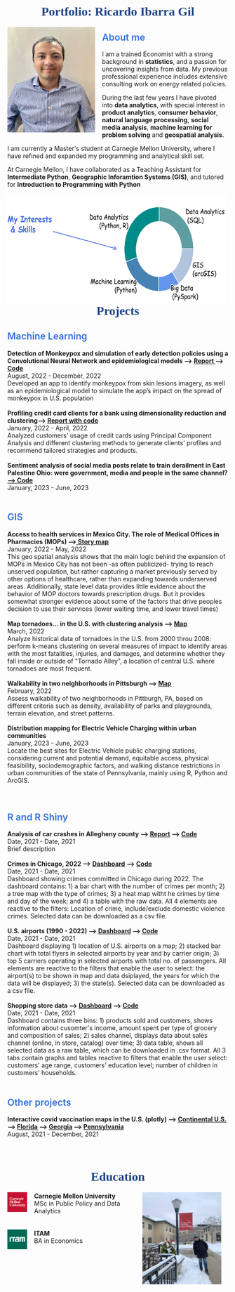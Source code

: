 <html>
<head>
<style>
img {
  /* border: 1px solid #ddd; */
  /* border-radius: 6px; */
  /* padding: 2px; */
  /* padding-right: 16px; */
}
/* img.Hover:hover {
  opacity: 1;
} */
img.Photo {
   float: left;
   padding-right: 16px;
}
img.Photo2 {
   float: right;
   padding-right: 16px;
}
img.Graph {
   float: right;
   padding-right: 4px;
}
h1.main {
  color: #1E4385;
  font-family: Verdana;
  text-align: center;
  font-weight: 700;
}
h2{
  color: #326FDC;
  font-weight: 600;
}
a:hover{
  /* opacity: 0.35 */
  color: #e32636
}

</style>
</head>
<body>

<h1 class="main"> Portfolio: Ricardo Ibarra Gil </h1>

<img class="Photo" src="assets/RIG_CMU.JPG" atl="Ricardo Ibarra"  width="200" height="240">


<h2> About me </h2>

I am a trained Economist with a strong background in <b>statistics</b>, and a passion for uncovering insights from data. My previous professional experience includes extensive consulting work on energy related policies. 

<!-- During the last few years I have pivoted into <b>data analytics</b>, with special interest in <b>public policy</b>, <b>consumer behavior</b>, <b>health policy</b>,  <b>natural language processing and social media analysis</b>, <b>machine learning for problem solving</b>, and <b>geospatial analysis</b>.  -->
During the last few years I have pivoted into <b>data analytics</b>, with special interest in <b>product analytics</b>, <b>consumer behavior</b>, <b>natural language processing</b>, <b>social media analysis</b>, <b>machine learning for problem solving</b> and <b>geospatial analysis</b>. 

I am currently a Master's student at Carnegie Mellon University, where I have refined and expanded my programming and analytical skill set. 

At Carnegie Mellon, I have collaborated as a Teaching Assistant for <b>Intermediate Python</b>, <b>Geographic Inforamtion Systems (GIS)</b>, and tutored for <b>Introduction to Programming with Python</b>
<br>

<!-- My main interests are:
Machine learning ..

To solve complex problems.
To get insights that would go unnoticed  

The use of data to better understand consumer behavior  

Social listening to enhance consumer experience

Geographic data analytics...
Data Science

Data analytics
SQL
Python
Pyspark   

Teaching Assistant for <b>Intermediate Python, Geographic Information Systems (GIS)</b><br>
Tutoring for <b>Introduction to Python </b><br> -->

<img class="Graph"  src="assets/my_interests_and_skills.png" atl="Donut chart with interests and skills"  width="640" height="250">


<!-- <img class="Graph"  src="assets/my_interests_and_skills_2.png" atl="Donut chart with interests and skills"  width="260" height="160"> -->
<br>
<br>
<br>


<!-- # METER UNA GRAFICA DE INTERESES
25% GIS
40% Data analytics
25% Machine learning
10% Otra cosa?
Economic analysis
Consumer behavior


Skills
SQL
Python
R
GIS
Stata -->

<!-- <img src="assets/donut_chart.html" atl="Ricardo Ibarra"  width="200" height="240"> -->



<br>
<br>
<br>
<br>
<!-- Etcetera<br>
Etcetera<br>
Etcetera<br> -->

<h1 class="main"> Projects </h1>

<h2> Machine Learning  </h2>
<!-- <b> Sentiment analysis using NLP and logistic regression</b><br>
August, 2022 - December, 2022<br>
Examined tweets about different brands of glucose-monitoring devices to find the most relevant features for positive and negative sentiments, uncover users’ knowledge gaps, and recommend the brands what actions would improve users’ perceptions<br>
<br> -->
<b>Detection of Monkeypox and simulation of early detection policies using a Convolutional Neural Network and epidemiological models --> <a href="https://github.com/ribarragi/past_projects/blob/72246a17a20fb6acceea934dabe03c2acc1354e2/SIR_NN_Project%20Report.pdf"> Report </a> --> <a href="https://github.com/mahrukh-k/DABP.git">Code</a></b><br>
August, 2022 - December, 2022<br>
Developed an app to identify monkeypox from skin lesions imagery, as well as an epidemiological model to simulate the app’s impact on the spread of monkeypox in U.S. population<br>
<br>
<b>Profiling credit card clients for a bank using dimensionality reduction and clustering--> <a href="https://ribarragi.github.io/past_projects/Profiling_CC_brief.html#/"> Report with code</a></b><br>
January, 2022 - April, 2022<br>
Analyzed customers' usage of credit cards using Principal Component Analysis and different clustering methods to generate clients' profiles and recommend tailored strategies and products.<br>
<br>
<b>Sentiment analysis of social media posts relate to train derailment in East Palestine Ohio: were government, media and people in the same channel? <a href="https://github.com/mahrukh-k/AI-Project"> --> Code </a></b><br>
January, 2023 - June, 2023<br>
<!-- Developed an app to identify monkeypox from skin lesions imagery, as well as an epidemiological model to simulate the app’s impact on the spread of monkeypox in U.S. population<br> -->
<!-- <br> -->
<!-- <b>Social listening for Honda <a href="https://ribarragi.github.io/"> In progress </a></b><br> -->
<!-- January, 2023 - ...<br> -->
<!-- Conducted customer sentiment analysis to inform messaging strategy for the promotion of Honda's electric vehicles, leveraging Brandwatch to gather social media data, as well as scraping data from online forums for analysis.<br> -->
<br>







<h2> GIS  </h2>  
<b>Access to health services in Mexico City. The role of Medical Offices in Pharmacies (MOPs) --><a href="https://storymaps.arcgis.com/stories/8381685eb7764b63b4a5b98e356b405a"> Story map</a></b><br>  
January, 2022 - May, 2022<br>
This geo spatial analysis shows that the main logic behind the expansion of MOPs in Mexico City has not been -as often publicized- trying to reach unserved population, but rather capturing a market previously served by other options of healthcare, rather than expanding towards underserved areas.
Additionally, state level data provides little evidence about the behavior of MOP doctors towards prescription drugs. But it provides somewhat stronger evidence about some of the factors that drive peoples decision to use their services (lower waiting time, and lower travel times)<br>
<br>
<b> Map tornadoes... in the U.S. with clustering analysis --> <a href="https://github.com/ribarragi/past_projects/blob/c0d279834473e786864dfe8da9f4c29dca2363de/GIS_tornadoes.pdf">Map</a></b><br>
March, 2022 <br>
Analyze historical data of tornadoes in the U.S. from 2000 throu 2008: perform k-means clustering on several measures of impact to identify areas with the most fatalities, injuries, and damages, and determine whether they fall inside or outside of "Tornado Alley", a location of central U.S. where tornadoes are most frequent. <br>
<br>
<b> Walkability in two neighborhoods in Pittsburgh --> <a href="https://github.com/ribarragi/past_projects/blob/6d06bca2a7c54222cbb31e4e3618b4eabe2aacda/GIS_assesswalkability.pdf">Map</a></b><br>
February, 2022 <br>
Assess walkability of two neighborhoods in Pittburgh, PA, based on different criteria such as density, availability of parks and playgrounds, terrain elevation, and street patterns. <br>
<br>
<b>Distribution mapping for Electric Vehicle Charging within urban communities</b><br>January, 2023 - June, 2023</br>  
<!-- <b>In progress...</b><br> -->
Locate the best sites for Electric Vehicle public charging stations, considering current and potential demand, equitable access, physical feasibility, sociodemographic factors, and walking distance restrictions in urban communities of the state of Pennsylvania, mainly using R, Python and ArcGIS.<br>
<br>
<br>
<h2> R  and R Shiny  </h2>
<b> Analysis of car crashes in Allegheny county --> <a href="https://ribarragi.github.io/past_projects/Carcrashes_Allegheny.html"> Report</a> --> <a href="https://ribarragi.github.io/past_projects/Carcrashes_Allegheny.html"> Code </a></b><br>
Date, 2021 - Date, 2021 <br>
Brief description<br>
<br>
<b>Crimes in  Chicago, 2022 --> <a href="https://wxctrb-ricardo-ibarra0gil.shinyapps.io/hw1-ribarrag/">Dashboard</a> -->
<a href="https://ribarragi.github.io/past_projects/Carcrashes_Allegheny.html">Code</a></b><br>
Date, 2021 - Date, 2021 <br>
Dashboard showing crimes committed in Chicago during 2022. The dashboard contains: 1) a bar chart with the number of crimes per month; 2) a tree map with the type of crimes; 3) a heat map witht he crimes by time and day of the week; and 4) a table with the raw data. All 4 elements are reactive to the filters: Location of crime, include/exclude domestic violence crimes. Selected data can be downloaded as a csv file. <br>
<br>
<b> U.S. airports (1990 - 2022) --> <a href="https://wxctrb-ricardo-ibarra0gil.shinyapps.io/final_app/?_ga=2.56959658.1004282767.1679676223-1603397868.1679676223">Dashboard</a> --> <a href="https://ribarragi.github.io/past_projects/Carcrashes_Allegheny.html">Code</a></b><br>
Date, 2021 - Date, 2021 <br>
Dashboard displaying 1) location of U.S. airports on a map; 2) stacked bar chart with total flyers in selected airports by year and by carrier origin; 3) top 5 carriers operating in selected airports with total no. of passengers. All elements are reactive to the filters that enable the user to select: the airport(s) to be shown in map and data dsiplayed, the years for which the data will be displayed; 3) the state(s). Selected data can be downloaded as a csv file. <br>
<br>
<b> Shopping store data --> <a href="https://wxctrb-ricardo-ibarra0gil.shinyapps.io/final_app/?_ga=2.56959658.1004282767.1679676223-1603397868.1679676223">Dashboard</a> -->
<a href="https://ribarragi.github.io/past_projects/Carcrashes_Allegheny.html">Code</a></b><br>
Date, 2021 - Date, 2021 <br>
Dashboard contains three bins: 1) products sold and customers, shows information about cusomter's income, amount spent per type of grocery and composition of sales; 2) sales channel, displays data about sales channel (online, in store, catalog) over time; 3) data table, shows all selected data as a raw table, which can be downloaded in .csv format. All 3 tabs contain graphs and tables reactive to filters that enable the user select: customers' age range, customers' education level; number of children in customers' households. <br>
<br>
<h2> Other projects  </h2>
<!-- <b>Application to assist people relocating in the U.S. using Python</b><br>
August, 2021 - December, 2021<br>
It presents key indicators of living conditions at the county level in the user's area of interest, along with interactive maps. Data sources include API, web scraping, and CSV.<br>
<br>
<b>EDA analysis on .... RESERVATINOS AND CANCELATIONS: preguntas 1 y 2</b><br>
Augist, 2021 - December, 2021<br>
<br>
<br> -->



<!-- <b>Honda project</b>
In progress
Included scraping >1 million entries fro Honda forums and analyse them to get a better sense of customers' brand perception -->



<b>Interactive covid vaccination maps in the U.S. (plotly) --> <a href="https://ribarragi.github.io/past_projects/US_BoosterMap_county.html">Continental U.S.</a> --> <a href="https://ribarragi.github.io/past_projects/BoosterMap_county_FL.html">Florida</a> --> <a href="https://ribarragi.github.io/past_projects/BoosterMap_county_GA.html">Georgia</a> --> <a href="https://ribarragi.github.io/past_projects/BoosterMap_county_PA.html ">Pennsylvania</a></b><br>
August, 2021 - December, 2021<br>
<br>
<br>



<!-- <h1 class="main">Previous work experience<h1>
<h2> Carvana </h2>
Product Analytics Intern
something  

<h2> StructurA </h2>
something  
something
 -->

<h1 class="main"> Education </h1>
<img class="Photo2" src="assets/RIG_CMU2.jpg" atl="Ricardo Ibarra"  width="180" height="210">

<img class="Photo" src="assets/CMU.png" atl="Carnegie Mellon logo"  width="45" height="45"> <b>Carnegie Mellon University</b><br>
MSc in Public Policy and Data Analytics<br>
<br>
<br>
<img class="Photo" src="assets/ITAM.jpg" atl="ITAM logo"  width="45" height="45"> <b>ITAM</b><br>
BA in Economics<br>



<!-- 
# Telling stories with data
# GIS final project -->


<!-- <img src="assets/RIG_CMU.JPG" atl="Ricardo Ibarra"  width="180" height="220"> -->

<!-- 
Link here: https://ribarragi.github.io/ -->








